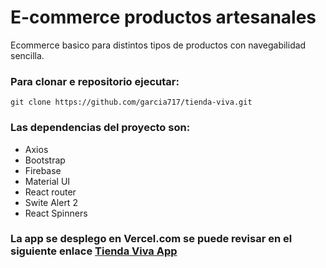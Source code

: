 # E-commerce productos artesanales

Ecommerce basico para distintos tipos de productos con navegabilidad sencilla.

### Para clonar e repositorio ejecutar:
```
git clone https://github.com/garcia717/tienda-viva.git
```

### Las dependencias del proyecto son:
- Axios
- Bootstrap
- Firebase
- Material UI
- React router
- Swite Alert 2
- React Spinners

### La app se desplego en Vercel.com se puede revisar en el siguiente enlace [Tienda Viva App](https://tienda-viva.vercel.app/)





